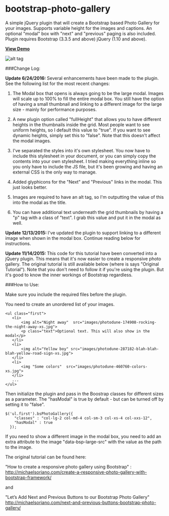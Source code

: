# bootstrap-photo-gallery

A simple jQuery plugin that will create a Bootstrap based Photo Gallery for your images. Supports variable height for the images and captions. An optional "modal" box with "next" and "previous" paging is also included. Plugin requires Bootstrap (3.3.5 and above) jQuery (1.10 and above). 

[**View Demo**](https://rawgit.com/michaelsoriano/bootstrap-photo-gallery/master/demo.html)

![alt tag](http://michaelsoriano.com/wp-content/uploads/2013/11/bspgallery.gif)

###Change Log:

<strong>Update 6/24/2016: </strong> Several enhancements have been made to the plugin. See the following list for the most recent changes:

1) The Modal box that opens is always going to be the large modal. Images will scale up to 100% to fill the entire modal box. You still have the option of having a small thumbnail and linking to a different image for the large size - mainly for performance purposes. 

2) A new plugin option called "fullHeight" that allows you to have different heights in the thumbnails inside the grid. Most people want to see uniform heights, so I default this value to "true". If you want to see dynamic heights, simply set this to "false". Note that this doesn't affect the modal images. 

3) I've separated the styles into it's own stylesheet. You now have to include this stylesheet in your document, or you can simply copy the contents into your own stylesheet. I tried making everything inline so you only have to include the JS file, but it's been growing and having an external CSS is the only way to manage. 

4) Added glyphicons for the "Next" and "Previous" links in the modal. This just looks better. 

5) Images are required to have an alt tag, so I'm outputting the value of this into the modal as the title. 

6) You can have additional text underneath the grid thumbnails by having a "p" tag with a class of "text". I grab this value and put it in the modal as well. 

<strong>Update 12/13/2015: </strong> I've updated the plugin to support linking to a different image when shown in the modal box. Continue reading below for instructions.

<strong>Update 11/14/2015: </strong>This code for this tutorial have been converted into a jQuery plugin. This means that it's now easier to create a responsive photo gallery. The original tutorial is still available below (where is says "Original Tutorial"). Note that you don't need to follow it if you're using the plugin. But it's good to know the inner workings of Bootstrap regardless. 


###How to Use:

Make sure you include the required files before the plugin.

You need to create an unordered list of your images. 

```
<ul class="first">
   <li>
       <img alt="Night away"  src="images/photodune-174908-rocking-the-night-away-xs.jpg">
       <p class="text">Optional text. This will also show in the modal</p>
   </li>
   <li>
       <img alt="Yellow boy" src="images/photodune-287182-blah-blah-blah-yellow-road-sign-xs.jpg">
   </li>
   <li>
       <img "Some colors"  src="images/photodune-460760-colors-xs.jpg">
   </li>
   ...
</ul>

```

Then initialize the plugin and pass in the Boostrap classes for different sizes as a parameter. The "hasModal" is true by default - but can be turned off by setting it to "false". 

```
$('ul.first').bsPhotoGallery({
    "classes" : "col-lg-2 col-md-4 col-sm-3 col-xs-4 col-xxs-12",
    "hasModal" : true
  });
```

If you need to show a different image in the modal box, you need to add an extra attribute to the image "data-bsp-large-src" with the value as the path to the image.

The original tutorial can be found here: 

"How to create a responsive photo gallery using Bootstrap" :
http://michaelsoriano.com/create-a-responsive-photo-gallery-with-bootstrap-framework/

and

"Let’s Add Next and Previous Buttons to our Bootstrap Photo Gallery"
http://michaelsoriano.com/next-and-previous-buttons-bootstrap-photo-gallery/
